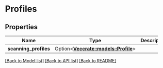 # Profiles

## Properties

Name | Type | Description | Notes
------------ | ------------- | ------------- | -------------
**scanning_profiles** | Option<[**Vec<crate::models::Profile>**](Profile.md)> |  | [optional]

[[Back to Model list]](../README.md#documentation-for-models) [[Back to API list]](../README.md#documentation-for-api-endpoints) [[Back to README]](../README.md)


